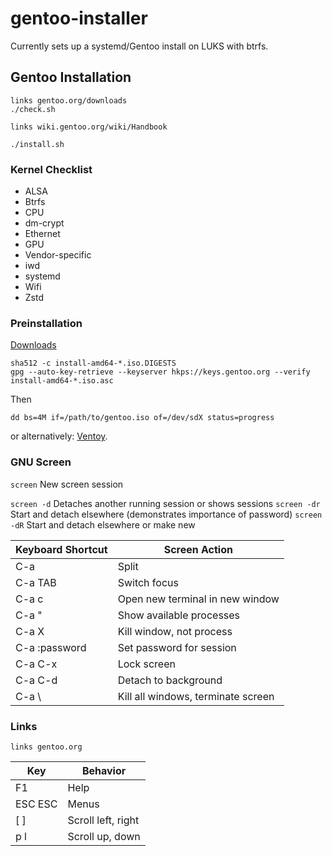 # gentoo-installer

Currently sets up a systemd/Gentoo install on LUKS with btrfs.

## Gentoo Installation
```
links gentoo.org/downloads
./check.sh

links wiki.gentoo.org/wiki/Handbook

./install.sh
```

### Kernel Checklist
* ALSA
* Btrfs
* CPU
* dm-crypt
* Ethernet
* GPU
* Vendor-specific
* iwd
* systemd
* Wifi
* Zstd

### Preinstallation

[Downloads](https://www.gentoo.org/downloads/)

```
sha512 -c install-amd64-*.iso.DIGESTS
gpg --auto-key-retrieve --keyserver hkps://keys.gentoo.org --verify install-amd64-*.iso.asc
```
Then
```
dd bs=4M if=/path/to/gentoo.iso of=/dev/sdX status=progress
```
or alternatively: [Ventoy](https://github.com/ventoy/Ventoy).

### GNU Screen
`screen`      New screen session

`screen -d`   Detaches another running session or shows sessions
`screen -dr`  Start and detach elsewhere (demonstrates importance of password)
`screen -dR`  Start and detach elsewhere or make new

Keyboard Shortcut | Screen Action
-|-
C-a | Split
C-a TAB | Switch focus
C-a c | Open new terminal in new window
C-a " | Show available processes
C-a X | Kill window, not process
C-a :password | Set password for session
C-a C-x | Lock screen
C-a C-d | Detach to background
C-a \ | Kill all windows, terminate screen

### Links
`links gentoo.org`

Key | Behavior
-|-
F1 | Help
ESC ESC | Menus
[  ] | Scroll left, right
p  l | Scroll up, down
